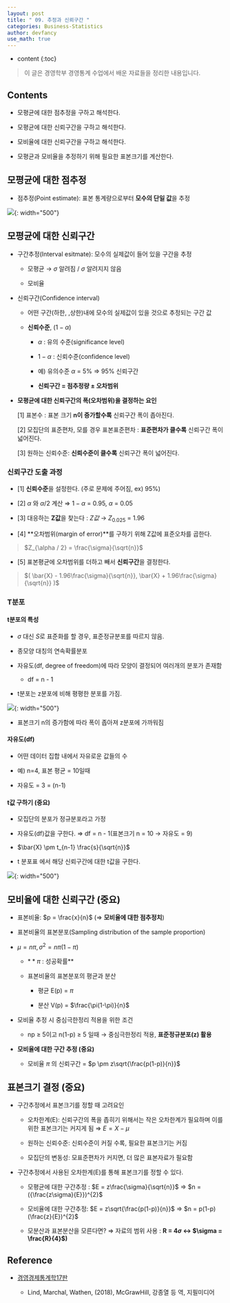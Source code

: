 ```yaml
---
layout: post
title: " 09. 추정과 신뢰구간 "
categories: Business-Statistics
author: devfancy
use_math: true
---
```

* content
{:toc}

> 이 글은 경영학부 경영통계 수업에서 배운 자료들을 정리한 내용입니다.

## Contents

* 모평균에 대한 점추정을 구하고 해석한다.

* 모평균에 대한 신뢰구간을 구하고 해석한다.

* 모비율에 대한 신뢰구간을 구하고 해석한다.

* 모평균과 모비율을 추정하기 위해 필요한 표본크기를 계산한다.


## 모평균에 대한 점추정

* 점추정(Point estimate): 표본 통계량으로부터 **모수의 단일 값**을 추정

![](/assets/img/bs/bs-estimation-and-confidence-interval_1.png){: width="500"}


## 모평균에 대한 신뢰구간

* 구간추정(Interval esitmate): 모수의 실제값이 들어 있을 구간을 추정

  * 모평균 → $\sigma$ 알려짐 /  $\sigma$ 알려지지 않음
    
  * 모비율

* 신뢰구간(Confidence interval)
  
  * 어떤 구간(하한, ,상한)내에 모수의 실제값이 있을 것으로 추정되는 구간 값
    
  * **신뢰수준**, ($1-\alpha$)
    
    * $\alpha$  : 유의 수준(significance level)
      
    * $1-\alpha$ : 신뢰수준(confidence level)
          
    * 예) 유의수준   $\alpha$ = 5% ⇒ 95% 신뢰구간
          
    * **신뢰구간 = 점추정량 $\pm$ 오차범위**

* **모평균에 대한 신뢰구간의 폭(오차범위)을 결정하는 요인**

  [1] 표본수 : 표본 크기 **n이 증가할수록** 신뢰구간 폭이 좁아진다.

  [2] 모집단의 표준편차, 모를 경우 표본표준편차 : **표준편차가 클수록** 신뢰구간 폭이 넓어진다.
  
  [3] 원하는 신뢰수준: **신뢰수준이 클수록** 신뢰구간 폭이 넓어진다.

### 신뢰구간 도출 과정
  
* [1] **신뢰수준**을 설정한다. (주로 문제에 주어짐, ex) 95%)

* [2] $\alpha$ 와 $\alpha / 2$ 계산 ⇒  $1-\alpha$ = 0.95, $\alpha$   = 0.05

* [3] 대응하는 **Z값**을 찾는다 : $Z값$ → $Z_{0.025}$  = 1.96

* [4] **오차범위(margin of error)**를 구하기 위해 Z값에 표준오차를 곱한다.

> $Z_{\alpha / 2} = \frac{\sigma}{\sqrt{n}}$

* [5] 표본평균에 오차범위를 더하고 빼서 **신뢰구간**을 결정한다.
       
> $( \bar{X} - 1.96\frac{\sigma}{\sqrt{n}}, \bar{X} + 1.96\frac{\sigma}{\sqrt{n}} )$

### T분포
  
#### t분포의 특성
  
* $\sigma$ 대신 $S$로 표준화를 할 경우, 표준정규분포를 따르지 않음.
    
* 종모양 대칭의 연속확률분포
    
* 자유도(df, degree of freedom)에 따라 모양이 결정되어 여러개의 분포가 존재함

  * df = n - 1
  
* t분포는 z분포에 비해 평평한 분포를 가짐.

![](/assets/img/bs/bs-estimation-and-confidence-interval_2.png){: width="500"}


* 표본크기 n의 증가함에 따라 폭이 좁아져 z분포에 가까워짐

#### 자유도(df)

* 어떤 데이터 집합 내에서 자유로운 값들의 수
        
* 예) n=4, 표본 평균 = 10일때
        
* 자유도 = 3  = (n-1)

#### t값 구하기 (**중요**)

* 모집단의 분포가 정규분포라고 가정
        
* 자유도(df)값을 구한다. ⇒ df = n - 1(표본크기 n = 10 → 자유도 = 9)
        
* $\bar{X} \pm t_{n-1}  \frac{s}{\sqrt{n}}$
        
* t 분포표 에서 해당 신뢰구간에 대한 t값을 구한다.

![](/assets/img/bs/bs-estimation-and-confidence-interval_3.png){: width="500"}

## 모비율에 대한 신뢰구간 **(중요)**

* 표본비율:  $p = \frac{x}{n}$ (⇒ **모비율에 대한 점추정치**)

* 표본비율의 표본분포(Sampling distribution of the sample proportion)

* $\mu = n\pi, \sigma^{2} = n\pi(1-\pi)$
  
  * $**\pi$ : 성공확률**
    
  * 표본비율의 표본분포의 평균과 분산
    
    * 평균 E(p) = $\pi$
      
    * 분산 V(p) = $\frac{\pi(1-\pi)}{n}$


* 모비율 추정 시 중심극한정리 적용을 위한 조건
  
  * np ≥ 5이고 n(1-p) ≥ 5 일때 → 중심극한정리 적용, **표준정규분포(z) 활용**

* **모비율에 대한 구간 추정 (중요)**
  
  * 모비율  $\pi$ 의 신뢰구간 =  $p \pm z\sqrt{\frac{p(1-p)}{n}}$

## 표본크기 결정 **(중요)**

* 구간추정에서 표본크기를 정할 때 고려요인
  
  * 오차한계(E): 신뢰구간의 폭을 좁히기 위해서는 작은 오차한계가 필요하며 이를 위한 표본크기는 커지게 됨 ⇒ $E = X - \mu$
    
  * 원하는 신뢰수준: 신뢰수준이 커질 수록, 필요한 표본크기는 커짐
    
  * 모집단의 변동성: 모표준편차가 커지면, 더 많은 표본자료가 필요함

* 구간추정에서 사용된 오차한계(E)를 통해 표본크기를 정할 수 있다.
  
  * 모평균에 대한 구간추정 : $E = z\frac{\sigma}{\sqrt{n}}$  ⇒  $n = ({\frac{z\sigma}{E}})^{2}$
    
  * 모비율에 대한 구간추정: $E = z\sqrt{\frac{p(1-p)}{n}}$  ⇒  $n = p(1-p)(\frac{z}{E})^{2}$
    
  * 모분산과 표본분산을 모른다면? ⇒ 자료의 범위 사용 : **R = 4$\sigma$ ↔ $\sigma = \frac{R}{4}$)**


## Reference

* [경영경제통계학17판](https://m.yes24.com/Goods/Detail/60561679)

    * Lind, Marchal, Wathen, (2018), McGrawHill, 강종열 등 역, 지필미디어
